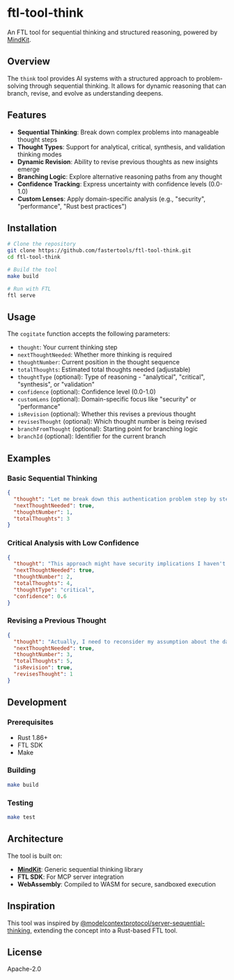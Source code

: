# ftl-tool-think

An FTL tool for sequential thinking and structured reasoning, powered by [MindKit](https://github.com/DevOpsDali/mindkit).

## Overview

The `think` tool provides AI systems with a structured approach to problem-solving through sequential thinking. It allows for dynamic reasoning that can branch, revise, and evolve as understanding deepens.

## Features

- **Sequential Thinking**: Break down complex problems into manageable thought steps
- **Thought Types**: Support for analytical, critical, synthesis, and validation thinking modes
- **Dynamic Revision**: Ability to revise previous thoughts as new insights emerge
- **Branching Logic**: Explore alternative reasoning paths from any thought
- **Confidence Tracking**: Express uncertainty with confidence levels (0.0-1.0)
- **Custom Lenses**: Apply domain-specific analysis (e.g., "security", "performance", "Rust best practices")

## Installation

```bash
# Clone the repository
git clone https://github.com/fastertools/ftl-tool-think.git
cd ftl-tool-think

# Build the tool
make build

# Run with FTL
ftl serve
```

## Usage

The `cogitate` function accepts the following parameters:

- `thought`: Your current thinking step
- `nextThoughtNeeded`: Whether more thinking is required
- `thoughtNumber`: Current position in the thought sequence
- `totalThoughts`: Estimated total thoughts needed (adjustable)
- `thoughtType` (optional): Type of reasoning - "analytical", "critical", "synthesis", or "validation"
- `confidence` (optional): Confidence level (0.0-1.0)
- `customLens` (optional): Domain-specific focus like "security" or "performance"
- `isRevision` (optional): Whether this revises a previous thought
- `revisesThought` (optional): Which thought number is being revised
- `branchFromThought` (optional): Starting point for branching logic
- `branchId` (optional): Identifier for the current branch

## Examples

### Basic Sequential Thinking
```json
{
  "thought": "Let me break down this authentication problem step by step",
  "nextThoughtNeeded": true,
  "thoughtNumber": 1,
  "totalThoughts": 3
}
```

### Critical Analysis with Low Confidence
```json
{
  "thought": "This approach might have security implications I haven't considered",
  "nextThoughtNeeded": true,
  "thoughtNumber": 2,
  "totalThoughts": 4,
  "thoughtType": "critical",
  "confidence": 0.6
}
```

### Revising a Previous Thought
```json
{
  "thought": "Actually, I need to reconsider my assumption about the database schema",
  "nextThoughtNeeded": true,
  "thoughtNumber": 3,
  "totalThoughts": 5,
  "isRevision": true,
  "revisesThought": 1
}
```

## Development

### Prerequisites
- Rust 1.86+
- FTL SDK
- Make

### Building
```bash
make build
```

### Testing
```bash
make test
```

## Architecture

The tool is built on:
- **[MindKit](https://github.com/DevOpsDali/mindkit)**: Generic sequential thinking library
- **FTL SDK**: For MCP server integration
- **WebAssembly**: Compiled to WASM for secure, sandboxed execution

## Inspiration

This tool was inspired by [@modelcontextprotocol/server-sequential-thinking](https://www.npmjs.com/package/@modelcontextprotocol/server-sequential-thinking), extending the concept into a Rust-based FTL tool.

## License

Apache-2.0